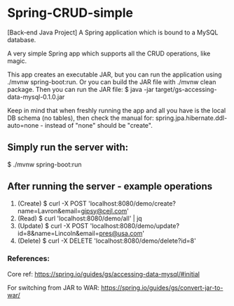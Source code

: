# Spring-CRUD-simple
[Back-end Java Project] A Spring application which is bound to a MySQL database.

A very simple Spring app which supports all the CRUD operations, like magic.

This app creates an executable JAR, but you can run the application using ./mvnw spring-boot:run. Or you can build the JAR file with ./mvnw clean package. Then you can run the JAR file: $ java -jar target/gs-accessing-data-mysql-0.1.0.jar

Keep in mind that when freshly running the app and all you have is the local DB schema (no tables), then check the manual for:
spring.jpa.hibernate.ddl-auto=none - instead of "none" should be "create".

## Simply run the server with:
$ ./mvnw spring-boot:run

## After running the server - example operations
1) (Create) $ curl -X POST 'localhost:8080/demo/create?name=Lavron&email=gipsy@cejl.com'
2) (Read) $ curl 'localhost:8080/demo/all' | jq
2) (Update) $ curl -X POST 'localhost:8080/demo/update?id=8&name=Lincoln&email=pres@usa.com'
3) (Delete) $ curl -X DELETE 'localhost:8080/demo/delete?id=8'

### References:
Core ref: https://spring.io/guides/gs/accessing-data-mysql/#initial

For switching from JAR to WAR: https://spring.io/guides/gs/convert-jar-to-war/
